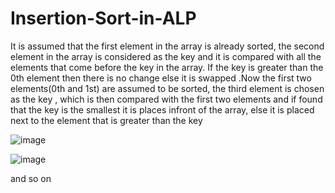 # Insertion-Sort-in-ALP
It is assumed that the first element in the array is already sorted, the second element in the array is considered as the key and it is compared with all the elements that come before the key in the array. If the key is greater than the 0th element then there is no change 
else it is swapped .Now the first two elements(0th and 1st) are assumed to be sorted, the third element is chosen as the key , which is then compared with the first two elements and if found that the key is the smallest it is places infront of the array, else it is placed next to the element that is greater than the key


![image](https://user-images.githubusercontent.com/101333785/205199579-662145ca-8ccf-453d-a95c-06832e66b762.png)


![image](https://user-images.githubusercontent.com/101333785/205199622-c09a9a7d-2642-4c1c-9eba-5ca50c15e222.png)

 and so on
